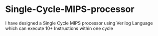 # Single-Cycle-MIPS-processor
I have designed a Single Cycle MIPS processor using Verilog Language which can execute 10+ Instructions within one cycle
